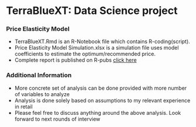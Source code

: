 # TerraBlueXT: Data Science project

### Price Elasticity Model

* TerraBlueXT.Rmd is an R-Notebook file which contains R-coding(script).
* Price Elasticity Model Simulation.xlsx is a simulation file uses model coefficients to estimate the optimum/recommended price.
* Complete report is published on R-pubs [click here](http://rpubs.com/YashwanthRPubs/TerraBlueXT)

### Additional Information

* More concrete set of analysis can be done provided with more number of variables to analyze
* Analysis is done solely based on assumptions to my relevant experience in retail
* Please feel free to discuss anything around the above analysis. Look forward to next rounds of interview
